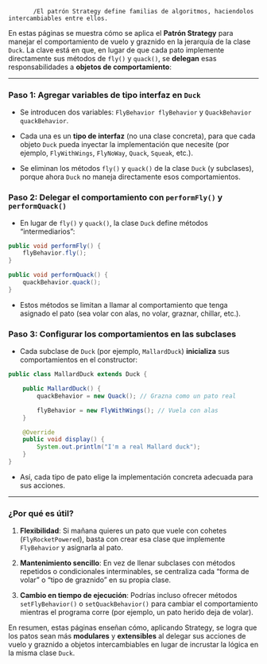            /El patrón Strategy define familias de algoritmos, haciendolos intercambiables entre ellos.

  

En estas páginas se muestra cómo se aplica el **Patrón Strategy** para manejar el comportamiento de vuelo y graznido en la jerarquía de la clase `Duck`. La clave está en que, en lugar de que cada pato implemente directamente sus métodos de `fly()` y `quack()`, se **delegan** esas responsabilidades a **objetos de comportamiento**:

  

---

  

### Paso 1: Agregar variables de tipo interfaz en `Duck`

- Se introducen dos variables: `FlyBehavior flyBehavior` y `QuackBehavior quackBehavior`.

- Cada una es un **tipo de interfaz** (no una clase concreta), para que cada objeto `Duck` pueda inyectar la implementación que necesite (por ejemplo, `FlyWithWings`, `FlyNoWay`, `Quack`, `Squeak`, etc.).

- Se eliminan los métodos `fly()` y `quack()` de la clase `Duck` (y subclases), porque ahora `Duck` no maneja directamente esos comportamientos.

  

### Paso 2: Delegar el comportamiento con `performFly()` y `performQuack()`

- En lugar de `fly()` y `quack()`, la clase `Duck` define métodos “intermediarios”:

```java
public void performFly() {
    flyBehavior.fly();
}

public void performQuack() {
    quackBehavior.quack();
}

```

- Estos métodos se limitan a llamar al comportamiento que tenga asignado el pato (sea volar con alas, no volar, graznar, chillar, etc.).

  

### Paso 3: Configurar los comportamientos en las subclases

- Cada subclase de `Duck` (por ejemplo, `MallardDuck`) **inicializa** sus comportamientos en el constructor:

```java
public class MallardDuck extends Duck {

    public MallardDuck() {
        quackBehavior = new Quack(); // Grazna como un pato real

        flyBehavior = new FlyWithWings(); // Vuela con alas
    }

    @Override
    public void display() {
        System.out.println("I'm a real Mallard duck");
    }
}

```

- Así, cada tipo de pato elige la implementación concreta adecuada para sus acciones.

  

---

  

### ¿Por qué es útil?

  

1. **Flexibilidad**: Si mañana quieres un pato que vuele con cohetes (`FlyRocketPowered`), basta con crear esa clase que implemente `FlyBehavior` y asignarla al pato.

2. **Mantenimiento sencillo**: En vez de llenar subclases con métodos repetidos o condicionales interminables, se centraliza cada “forma de volar” o “tipo de graznido” en su propia clase.

3. **Cambio en tiempo de ejecución**: Podrías incluso ofrecer métodos `setFlyBehavior()` o `setQuackBehavior()` para cambiar el comportamiento mientras el programa corre (por ejemplo, un pato herido deja de volar).

  

En resumen, estas páginas enseñan cómo, aplicando Strategy, se logra que los patos sean más **modulares** y **extensibles** al delegar sus acciones de vuelo y graznido a objetos intercambiables en lugar de incrustar la lógica en la misma clase `Duck`.